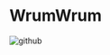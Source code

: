 # WrumWrum

![github](https://user-images.githubusercontent.com/18381104/78904928-f3569c00-7a85-11ea-925d-bee5c6be1d9c.gif)
